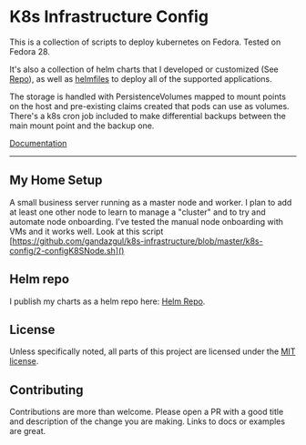 # K8s Infrastructure Config

This is a collection of scripts to deploy kubernetes on Fedora. Tested on Fedora 28. 

It's also a collection of helm charts that I developed or customized (See [Repo](#helm-repo)), as well as [helmfiles](https://github.com/roboll/helmfile/) 
to deploy all of the supported applications.

The storage is handled with PersistenceVolumes mapped to mount points on the host and pre-existing claims 
created that pods can use as volumes. There's a k8s cron job included to make differential backups between the main mount point and the backup one.

[Documentation](https://gandazgul.github.io/k8s-infrastructure/)

---

## My Home Setup

A small business server running as a master node and worker. I plan to add at least one other 
node to learn to manage a "cluster" and to try and automate node onboarding. I've tested the manual node onboarding with VMs and it works well. Look at this script [https://github.com/gandazgul/k8s-infrastructure/blob/master/k8s-config/2-configK8SNode.sh]()

## Helm repo

I publish my charts as a helm repo here: [Helm Repo](https://gandazgul.github.io/k8s-infrastructure/helmrepo/).

## License

Unless specifically noted, all parts of this project are licensed under the [MIT license](https://github.com/gandazgul/k8s-infrastructure/blob/master/LICENSE.md).

## Contributing

Contributions are more than welcome. Please open a PR with a good title and description of the change you are making. 
Links to docs or examples are great.
